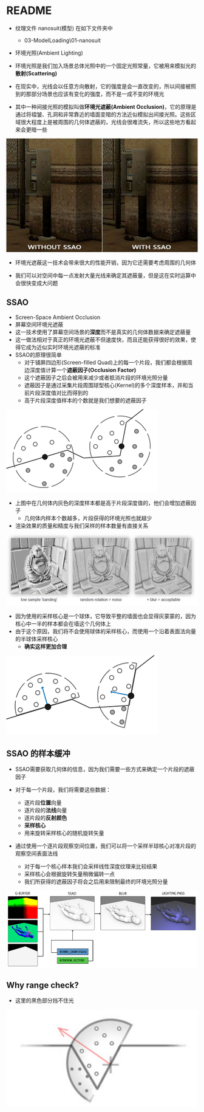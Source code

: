 # README

+ 纹理文件 nanosuit(模型) 在如下文件夹中
    + 03-ModelLoading\01-nanosuit



+ 环境光照(Ambient Lighting)
+ 环境光照是我们加入场景总体光照中的一个固定光照常量，它被用来模拟光的**散射(Scattering)**
+ 在现实中，光线会以任意方向散射，它的强度是会一直改变的，所以间接被照到的那部分场景也应该有变化的强度，而不是一成不变的环境光
+ 其中一种间接光照的模拟叫做**环境光遮蔽(Ambient Occlusion)**，它的原理是通过将褶皱、孔洞和非常靠近的墙面变暗的方法近似模拟出间接光照。这些区域很大程度上是被周围的几何体遮蔽的，光线会很难流失，所以这些地方看起来会更暗一些

![](img/ssao_example.png)

+ 环境光遮蔽这一技术会带来很大的性能开销，因为它还需要考虑周围的几何体

+ 我们可以对空间中每一点发射大量光线来确定其遮蔽量，但是这在实时运算中会很快变成大问题



## SSAO

+ Screen-Space Ambient Occlusion
+ 屏幕空间环境光遮蔽
+ 这一技术使用了屏幕空间场景的**深度**而不是真实的几何体数据来确定遮蔽量
+ 这一做法相对于真正的环境光遮蔽不但速度快，而且还能获得很好的效果，使得它成为近似实时环境光遮蔽的标准
+ SSAO的原理很简单
    + 对于铺屏四边形(Screen-filled Quad)上的每一个片段，我们都会根据周边深度值计算一个**遮蔽因子(Occlusion Factor)**
    + 这个遮蔽因子之后会被用来减少或者抵消片段的环境光照分量
    + 遮蔽因子是通过采集片段周围球型核心(Kernel)的多个深度样本，并和当前片段深度值对比而得到的
    + 高于片段深度值样本的个数就是我们想要的遮蔽因子

![](img/ssao_crysis_circle.png)

+ 上图中在几何体内灰色的深度样本都是高于片段深度值的，他们会增加遮蔽因子
    + 几何体内样本个数越多，片段获得的环境光照也就越少
+ 渲染效果的质量和精度与我们采样的样本数量有直接关系

![](img/ssao_banding_noise.jpg)

+ 因为使用的采样核心是一个球体，它导致平整的墙面也会显得灰蒙蒙的，因为核心中一半的样本都会在墙这个几何体上
+ 由于这个原因，我们将不会使用球体的采样核心，而使用一个沿着表面法向量的半球体采样核心
    + **确实这样更加合理**

![](img/ssao_hemisphere.png)

## SSAO 的样本缓冲

+ SSAO需要获取几何体的信息，因为我们需要一些方式来确定一个片段的遮蔽因子
+ 对于每一个片段，我们将需要这些数据：
    - 逐片段**位置**向量
    - 逐片段的**法线**向量
    - 逐片段的**反射颜色**
    - **采样核心**
    - 用来旋转采样核心的随机旋转矢量

+ 通过使用一个逐片段观察空间位置，我们可以将一个采样半球核心对准片段的观察空间表面法线
    + 对于每一个核心样本我们会采样线性深度纹理来比较结果
    + 采样核心会根据旋转矢量稍微偏转一点
    + 我们所获得的遮蔽因子将会之后用来限制最终的环境光照分量

 ![img](img/ssao_overview.png)



## Why range check?

+ 这里的黑色部分挡不住光

![](img/rangeCheck.png)